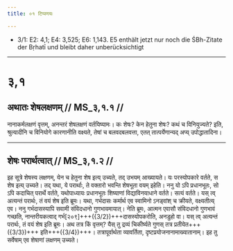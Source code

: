 ```yaml
---
title: ०१ टिप्पणयः

---
```

- 3/1: E2: 4,1; E4: 3,525; E6: 1,143. E5 enthält jetzt nur noch die ŚBh-Zitate der Bṛhatī und bleibt daher unberücksichtigt

____________________________________________


# ३,१

## अथातः शेषलक्षणम् // MS_३,१.१ //

नानाकर्मलक्षणं वृत्तम्, अनन्तरं शेषलक्षणं वर्तयिष्यामः। कः शेषः? केन हेतुना शेषः? कथं च विनियुज्यते? इति, श्रुत्यादीनि च विनियोगे कारणानीति वक्ष्यते, तेषां च बलवदबलवत्ता, एतत् तात्पर्येणान्यद् अप्य् उपोद्धातादिना।


____________________________________________


## शेषः परार्थत्वात् // MS_३,१.२ //

इह सूत्रे शेषस्य लक्षणम्, येन च हेतुना शेष इत्य् उच्यते, तद् उभयम् आख्यायते। यः परस्योपकारे वर्तते, स शेष इत्य् उच्यते। तद् यथा, ये परार्थाः, ते वक्तारो भवन्ति शेषभूता वयम् इहेति। ननु यो ऽपि प्रधानभूतः, सो ऽपि कदाचित् परार्थे वर्तते, यथोपाध्यायः प्रधानभूतः शिष्याणां विद्याविनयाधाने वर्तते। सत्यं वर्तते। यस् त्व् अत्यन्तं परार्थः, तं वयं शेष इति ब्रूमः। यथा, गर्भदासः कर्मार्थ एव स्वामिनो ऽनड्वांश् च क्रीयते, वक्ष्यतीत्य् एव। ननु गर्भदासस्यापि सवामी संविदधानो गुणभावमायात्। नेति ब्रूमः, आत्मन एवासौ संविदधानो गुणभावं गच्छति, नान्तरीयकत्वाद् गर्भ[२०९]+++({3/2})+++दासस्योपकरोति, अनडुहो वा। यस् त्व् अत्यन्तं परार्थः, तं वयं शेष इति ब्रूमः।
अथ तत्र किं वृत्तम्? यैस् तु द्रव्यं चिकीर्ष्यते गुणस् तत्र प्रतीयेत+++({3/3})+++ इति+++({3/4})+++। तत्रापूर्वार्थता व्यावर्तिता, दृष्टप्रयोजनानामाख्यातानाम्। इह तु सर्वेषाम् एव शेषाणां लक्षणम् उच्यते।
